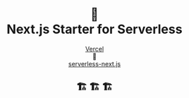 <h1 align="center">
  🏢<br>
  Next.js Starter for Serverless
</h1>

<p align="center"><a href="https://vercel.com">Vercel</a><br>🤔<br><a href="https://github.com/serverless-nextjs/serverless-next.js">serverless-next.js</a></p>

<h2 align="center">🏗 🏗 🏗</h2>
